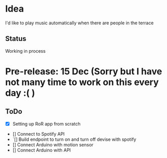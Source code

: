 # Idea

I'd like to play music automatically when there are people in the terrace

## Status

Working in process

# Pre-release: 15 Dec (Sorry but I have not many time to work on this every day :( )

## ToDo

- [x] Setting up RoR app from scratch
- [] Connect to Spotify API
- `[] Build endpoint to turn on and turn off devise with spotify
- [] Connect Arduino with motion sensor
- [] Connect Arduino with API
